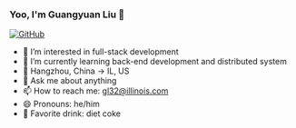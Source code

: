 ### Yoo, I'm Guangyuan Liu 👋

[![GitHub](https://img.shields.io/badge/dynamic/json?logo=github&label=GitHub&labelColor=495867&color=495867&query=%24.data.totalSubs&url=https%3A%2F%2Fapi.spencerwoo.com%2Fsubstats%2F%3Fsource%3Dgithub%26queryKey%3Dhayschan&style=flat-square)](https://github.com/ericL1u)

- 🔭 I’m interested in full-stack development
- 🌱 I’m currently learning back-end development and distributed system
- 📍 Hangzhou, China -> IL, US
- 💬 Ask me about anything
- 📫 How to reach me: gl32@illinois.com
- 😄 Pronouns: he/him
- 🧋 Favorite drink: diet coke


<!--
**ericL1u/ericL1u** is a ✨ _special_ ✨ repository because its `README.md` (this file) appears on your GitHub profile.

Here are some ideas to get you started:

- 🔭 I’m currently working on ...
- 🌱 I’m currently learning ...
- 👯 I’m looking to collaborate on ...
- 🤔 I’m looking for help with ...
- 💬 Ask me about ...
- 📫 How to reach me: ...
- 😄 Pronouns: ...
- ⚡ Fun fact: ...
-->
